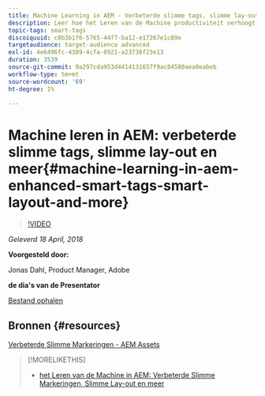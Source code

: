 ```yaml
---
title: Machine Learning in AEM - Verbeterde slimme tags, slimme lay-out en meer
description: Leer hoe het Leren van de Machine productiviteit verhoogt en nieuwe gebruiksgevallen in Experience Manager versie 6.4 ontgrendelt
topic-tags: smart-tags
discoiquuid: c0b3b1f6-5765-44f7-ba12-e17267e1c89e
targetaudience: target-audience advanced
exl-id: 4e6496fc-4389-4cfa-8921-a23736f23e13
duration: 3539
source-git-commit: 9a297cda953d4414131657f9ac84580aea0eabeb
workflow-type: tm+mt
source-wordcount: '69'
ht-degree: 1%

---
```


# Machine leren in AEM: verbeterde slimme tags, slimme lay-out en meer{#machine-learning-in-aem-enhanced-smart-tags-smart-layout-and-more}

>[!VIDEO](https://video.tv.adobe.com/v/22255/?quality=9)

*Geleverd 18 April, 2018*

**Voorgesteld door:**

Jonas Dahl, Product Manager, Adobe

**de dia&#39;s van de Presentator**

[Bestand ophalen](assets/aem+gems+ml+and+ai+in+aem+4+17+18.pdf)

## Bronnen {#resources}

[ Verbeterde Slimme Markeringen - AEM Assets ](https://helpx.adobe.com/experience-manager/6-4/assets/using/enhanced-smart-tags.html)

<!--
[Get back to the Overview](https://helpx.adobe.com/experience-manager/kt/eseminars/gems/aem-index.html)
-->

>[!MORELIKETHIS]
>
>* [ het Leren van de Machine in AEM: Verbeterde Slimme Markeringen, Slimme Lay-out en meer ](aem-machine-learning.md)

